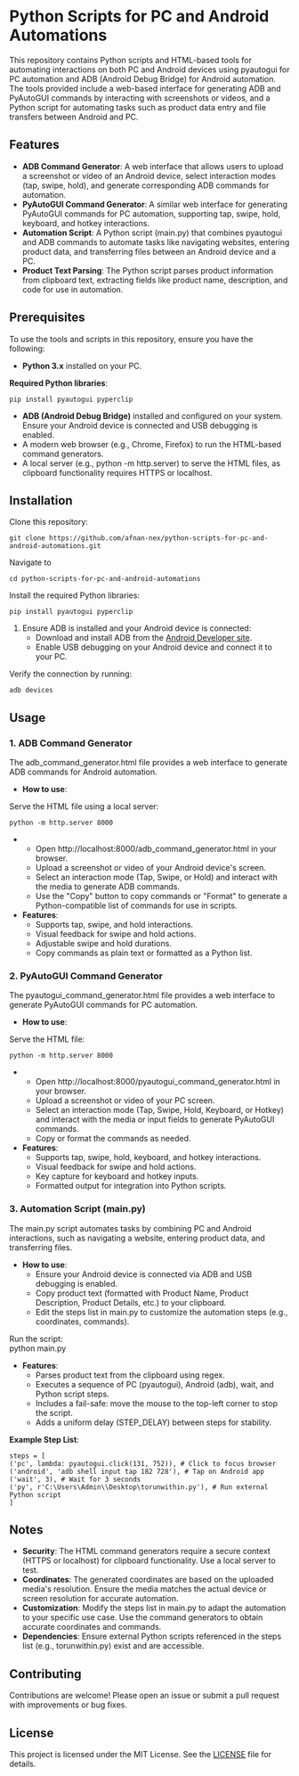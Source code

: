 # **Python Scripts for PC and Android Automations**

This repository contains Python scripts and HTML-based tools for automating interactions on both PC and Android devices using pyautogui for PC automation and ADB (Android Debug Bridge) for Android automation. The tools provided include a web-based interface for generating ADB and PyAutoGUI commands by interacting with screenshots or videos, and a Python script for automating tasks such as product data entry and file transfers between Android and PC.

## **Features**

*   **ADB Command Generator**: A web interface that allows users to upload a screenshot or video of an Android device, select interaction modes (tap, swipe, hold), and generate corresponding ADB commands for automation.
*   **PyAutoGUI Command Generator**: A similar web interface for generating PyAutoGUI commands for PC automation, supporting tap, swipe, hold, keyboard, and hotkey interactions.
*   **Automation Script**: A Python script (main.py) that combines pyautogui and ADB commands to automate tasks like navigating websites, entering product data, and transferring files between an Android device and a PC.
*   **Product Text Parsing**: The Python script parses product information from clipboard text, extracting fields like product name, description, and code for use in automation.

## **Prerequisites**

To use the tools and scripts in this repository, ensure you have the following:

*   **Python 3.x** installed on your PC.

**Required Python libraries**:  
```
pip install pyautogui pyperclip
```
*   **ADB (Android Debug Bridge)** installed and configured on your system. Ensure your Android device is connected and USB debugging is enabled.
*   A modern web browser (e.g., Chrome, Firefox) to run the HTML-based command generators.
*   A local server (e.g., python -m http.server) to serve the HTML files, as clipboard functionality requires HTTPS or localhost.

## **Installation**

Clone this repository:  
```
git clone https://github.com/afnan-nex/python-scripts-for-pc-and-android-automations.git
```
Navigate to
```
cd python-scripts-for-pc-and-android-automations
```

Install the required Python libraries:    
```
pip install pyautogui pyperclip
```
1.  Ensure ADB is installed and your Android device is connected:  
    *   Download and install ADB from the [Android Developer site](https://developer.android.com/tools/releases/platform-tools).
    *   Enable USB debugging on your Android device and connect it to your PC.

Verify the connection by running:  
```
adb devices
```
## **Usage**

### **1. ADB Command Generator**

The adb_command_generator.html file provides a web interface to generate ADB commands for Android automation.

*   **How to use**:  
    

Serve the HTML file using a local server:  
```
python -m http.server 8000
```
*   *   Open http://localhost:8000/adb_command_generator.html in your browser.
    *   Upload a screenshot or video of your Android device's screen.
    *   Select an interaction mode (Tap, Swipe, or Hold) and interact with the media to generate ADB commands.
    *   Use the "Copy" button to copy commands or "Format" to generate a Python-compatible list of commands for use in scripts.
*   **Features**:  
    *   Supports tap, swipe, and hold interactions.
    *   Visual feedback for swipe and hold actions.
    *   Adjustable swipe and hold durations.
    *   Copy commands as plain text or formatted as a Python list.

### **2. PyAutoGUI Command Generator**

The pyautogui_command_generator.html file provides a web interface to generate PyAutoGUI commands for PC automation.

*   **How to use**:  
    

Serve the HTML file:  
```
python -m http.server 8000
```
*   *   Open http://localhost:8000/pyautogui_command_generator.html in your browser.
    *   Upload a screenshot or video of your PC screen.
    *   Select an interaction mode (Tap, Swipe, Hold, Keyboard, or Hotkey) and interact with the media or input fields to generate PyAutoGUI commands.
    *   Copy or format the commands as needed.
*   **Features**:  
    *   Supports tap, swipe, hold, keyboard, and hotkey interactions.
    *   Visual feedback for swipe and hold actions.
    *   Key capture for keyboard and hotkey inputs.
    *   Formatted output for integration into Python scripts.

### **3. Automation Script (main.py)**

The main.py script automates tasks by combining PC and Android interactions, such as navigating a website, entering product data, and transferring files.

*   **How to use**:  
    *   Ensure your Android device is connected via ADB and USB debugging is enabled.
    *   Copy product text (formatted with Product Name, Product Description, Product Details, etc.) to your clipboard.
    *   Edit the steps list in main.py to customize the automation steps (e.g., coordinates, commands).

Run the script:  
python main.py

*   **Features**:  
    *   Parses product text from the clipboard using regex.
    *   Executes a sequence of PC (pyautogui), Android (adb), wait, and Python script steps.
    *   Includes a fail-safe: move the mouse to the top-left corner to stop the script.
    *   Adds a uniform delay (STEP_DELAY) between steps for stability.

**Example Step List**:  
```
steps = [
('pc', lambda: pyautogui.click(131, 752)), # Click to focus browser
('android', 'adb shell input tap 182 728'), # Tap on Android app
('wait', 3), # Wait for 3 seconds
('py', r'C:\Users\Admin\\Desktop\torunwithin.py'), # Run external Python script
]
```
## **Notes**

*   **Security**: The HTML command generators require a secure context (HTTPS or localhost) for clipboard functionality. Use a local server to test.
*   **Coordinates**: The generated coordinates are based on the uploaded media's resolution. Ensure the media matches the actual device or screen resolution for accurate automation.
*   **Customization**: Modify the steps list in main.py to adapt the automation to your specific use case. Use the command generators to obtain accurate coordinates and commands.
*   **Dependencies**: Ensure external Python scripts referenced in the steps list (e.g., torunwithin.py) exist and are accessible.

## **Contributing**

Contributions are welcome! Please open an issue or submit a pull request with improvements or bug fixes.

## **License**

This project is licensed under the MIT License. See the [LICENSE](https://github.com/afnan-nex/python-scripts-for-pc-and-android-automations/blob/main/LICENSE) file for details.
